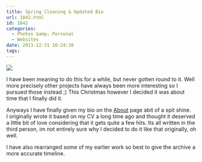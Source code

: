 ```yaml
---
title: Spring Cleaning & Updated Bio
url: 1842.html
id: 1842
categories:
  - Photos &amp; Personal
  - Websites
date: 2011-12-31 16:24:10
tags:
---
```


![](https://mikecann.co.uk/wp-content/uploads/2007/09/about01.png)

I have been meaning to do this for a while, but never gotten round to it. Well more precisely other projects have always been more interesting so I pursued those instead ;) This Christmas however I decided it was about time that I finally did it.
<!-- more -->
Anyways I have finally given my bio on the [About](https://mikecann.co.uk/about-2/) page abit of a spit shine. I originally wrote it based on my CV a long time ago and thought it deserved a little bit of love considering that it gets quite a few hits. Its all written in the third person, im not entirely sure why I decided to do it like that originally, oh well.

I have also rearranged some of my earlier work so best to give the archive a more accurate timeline.